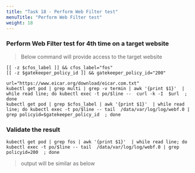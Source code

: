 ```yaml
---
title: "Task 18 - Perform Web Filter test"
menuTitle: "Perform Web Filter test"
weight: 18
---
```


### Perform Web Filter test for 4th time on a target website

> Below command will provide access to the target website 

```
[[ -z $cfos_label ]] && cfos_label="fos"
[[ -z $gatekeeper_policy_id ]] && gatekeeper_policy_id="200"

url="https://www.eicar.org/download/eicar.com.txt"
kubectl get pod | grep multi | grep -v termin | awk '{print $1}'  | while read line; do kubectl exec -t po/$line --  curl -k -I  $url  ; done
kubectl get pod | grep $cfos_label | awk '{print $1}'  | while read line; do kubectl exec -t po/$line -- tail  /data/var/log/log/webf.0 | grep policyid=$gatekeeper_policy_id  ; done
```

### Validate the result

```
kubectl get pod | grep fos | awk '{print $1}'  | while read line; do kubectl exec -t po/$line -- tail  /data/var/log/log/webf.0 | grep policyid=200  ; done
```

> output will be similar as below

```

```
